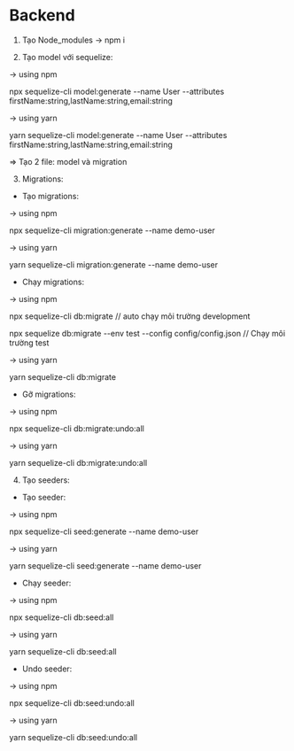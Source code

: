 # Backend

1. Tạo Node_modules
   -> npm i

2. Tạo model với sequelize:

-> using npm

npx sequelize-cli model:generate --name User --attributes firstName:string,lastName:string,email:string

-> using yarn

yarn sequelize-cli model:generate --name User --attributes firstName:string,lastName:string,email:string

=> Tạo 2 file: model và migration

3. Migrations:

- Tạo migrations:

-> using npm

npx sequelize-cli migration:generate --name demo-user

-> using yarn

yarn sequelize-cli migration:generate --name demo-user

- Chạy migrations:

-> using npm

npx sequelize-cli db:migrate // auto chạy môi trường development

npx sequelize db:migrate --env test --config config/config.json // Chạy môi trường test

-> using yarn

yarn sequelize-cli db:migrate

- Gỡ migrations:

-> using npm

npx sequelize-cli db:migrate:undo:all

-> using yarn

yarn sequelize-cli db:migrate:undo:all

4. Tạo seeders:

- Tạo seeder:

-> using npm

npx sequelize-cli seed:generate --name demo-user

-> using yarn

yarn sequelize-cli seed:generate --name demo-user

- Chạy seeder:

-> using npm

npx sequelize-cli db:seed:all

-> using yarn

yarn sequelize-cli db:seed:all

- Undo seeder:

-> using npm

npx sequelize-cli db:seed:undo:all

-> using yarn

yarn sequelize-cli db:seed:undo:all
